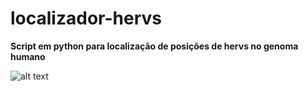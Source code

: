 # localizador-hervs

**Script em python para localização de posições de hervs no genoma humano**

![alt text](https://1.bp.blogspot.com/-1b7ChBflRCI/XWxKdHpvmuI/AAAAAAAAAv0/VcVhnu7lR5IrcIPZWmLiqM4LhOtoasEpACLcBGAs/s1600/istock_56013860_molecule_computer_2500.jpg)

